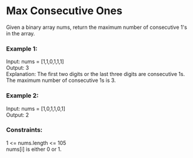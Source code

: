 # Max Consecutive Ones
   
Given a binary array nums, return the maximum number of consecutive 1's in the array.  
    
### Example 1:   
Input: nums = [1,1,0,1,1,1]    
Output: 3    
Explanation: The first two digits or the last three digits are consecutive 1s. The maximum number of consecutive 1s is 3.   
     
### Example 2:    
Input: nums = [1,0,1,1,0,1]   
Output: 2   
    
### Constraints:  
1 <= nums.length <= 105  
nums[i] is either 0 or 1.   
